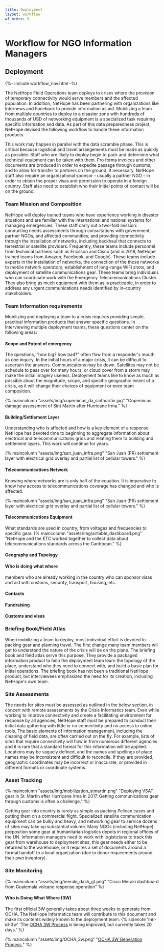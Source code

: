 ```yaml
---
title: Deployment
layout: workflow
wf_order: 5
---
```

# Workflow for NGO Information Managers
## Deployment
{%- include workflow_nav.html -%}

The NetHope Field Operations team deploys to crises where the provision of temporary connectivity would serve members and the affected population. In addition, NetHope has been partnering with organizations like Internews and Facebook to provide information as aid. Mobilizing a team from multiple countries to deploy to a disaster zone with hundreds of thousands of USD of networking equipment is a specialized task requiring specific information and data. As part of this data preparedness project, NetHope devised the following workflow to handle these information products.

This work may happen in parallel with the data scramble phase. This is critical because logistical and travel arrangements must be made as quickly as possible. Staff who are likely to deploy begin to pack and determine what technical equipment can be taken with them. Pro forma invoices and other documents are produced in order to expedite passage through customs, and to allow for transfer to partners on the ground, if necessary. NetHope staff also require an organizational sponsor – usually a partner NGO – in order to obtain the proper visas and permission to operate in a foreign country. Staff also need to establish who their initial points of contact will be on the ground.

### Team Mission and Composition
NetHope will deploy trained teams who have experience working in disaster situations and are familiar with the international and national systems for managing emergencies. These staff carry out a two-fold mission: conducting needs assessments through consultations with government, partner NGOs, and affected communities; and providing connectivity through the installation of networks, including backhaul that connects to terrestrial or satellite providers. Frequently, these teams include personnel from technical partners such as Ericsson and Cisco (and in 2018, NetHope trained teams from Amazon, Facebook, and Google). These teams include experts in the installation of networks, the connection of the those networks to mobile network operators, establishment of long-range WiFi shots, and deployment of satellite communications gear. These teams bring individuals who can coordinate work with the Emergency Telecommunications Cluster. They also bring as much equipment with them as is practicable, in order to address any urgent communications needs identified by in-country stakeholders.

### Team Information requirements
Mobilizing and deploying a team to a crisis requires providing simple, practical information products that answer specific questions. In interviewing multiple deployment teams, these questions center on the following areas:

#### Scope and Extent of emergency
The questions, "how big? how bad?" often flow from a responder's mouth as one inquiry. In the initial hours of a major crisis, it can be difficult to ascertain the answers. Communications may be down. Satellites may not be schedule to pass over for many hours; or cloud cover from a storm may make the initial imagery useless. Deployment teams like to know as much as possible about the magnitude, scope, and specific geographic extent of a crisis, as it will change their choices of equipment or even team composition.

{% maincolumn "assets/img/copernicus_da_sintmartin.jpg" "Copernicus damage assessment of Sint Martin after Hurricane Irma." %}

#### Building/Settlement Layer
Understanding who is affected and how is a key element of a response. NetHope has devoted time to beginning to aggregate information about electrical and telecommunications grids and relating them to building and settlement layers. This work will continue for years.

{% maincolumn "assets/img/san_juan_infra.png" "San Juan (PR) settlement layer with electrical grid overlay and partial list of cellular towers." %}

#### Telecommunications Network
Knowing where networks are is only half of the equation. It is imperative to know how access to telecommunications coverage has changed and who is affected.

{% maincolumn "assets/img/san_juan_infra.png" "San Juan (PR) settlement layer with electrical grid overlay and partial list of cellular towers." %}

#### Telecommunications Equipment
What standards are used in country, from voltages and frequencies to specific gear.
{% maincolumn "assets/img/airtable_dashboard.png" "NetHope and the ETC worked together to collect data about telecommunications standards across the Caribbean." %}

#### Geography and Topology


#### Who is doing what where
members who are already working in the country who can sponsor visas and aid with customs, security, transport, housing, etc.


#### Contacts

#### Fundraising


#### Customs and visas

### Briefing Book/Field Atlas
When mobilizing a team to deploy, most individual effort is devoted to packing gear and planning travel\. The first change many team members will get to understand the nature of the crisis will be on the plane. The briefing book and field atlas serve this purpose. They provide a packaged information product to help the deployment team learn the topology of the place, understand who they need to connect with, and build a basic plan for initial operations. The briefing book has not been a traditional NetHope product, but interviewees emphasized the need for its creation, including NetHope's own team.



### Site Assessments
The needs for sites must be assessed as outlined in the below section, in concert with remote assessments by the Crisis Informatics team. Even while working to improve connectivity and create a facilitating environment for response by all agencies, NetHope staff must be prepared to conduct their initial data gathering with little or no connectivity and no access to online tools. The basic elements of information management, including the cleaning of field data, are often carried out on the fly. For example, lists of sites that require connectivity will flow in from numerous different agencies and it is rare that a standard format for this information will be applied. Locations may be vaguely defined, and the names and spellings of place names may be inconsistent and difficult to reconcile. If they are provided, geographic coordinates may be incorrect or inaccurate, or provided in different formats or coordinate systems.

### Asset Tracking
{% maincolumn "assets/img/mobilization_stmartin.png" "Deploying VSAT gear in St. Martin after Hurricane Irma in 2017. Getting communications gear through customs is often a challenge." %}

Getting gear into country is rarely as simple as packing Pelican cases and putting them on a commercial flight. Specialized satellite communication equipment can be bulky and heavy, and networking gear to service dozens of sites may take up substantial volume. Many NGOs (including NetHope) preposition some gear at humanitarian logistics depots in regional offices of the UN. Information managers need to work with logisticians to track this gear from warehouse to deployment sites; this gear needs either to be returned to the warehouse, or it requires a set of documents around a formal handoff to a local organization (due to donor requirements around their own inventory).

### Site Monitoring
{% maincolumn "assets/img/meraki_dash_gt.png" "Cisco Meraki dashboard from Guatemala volcano response operation" %}

#### Who is Doing What Where (3W)
The first official 3W generally takes about three weeks to generate from OCHA. The NetHope Informatics team will contribute to this document and make its contents widely known to the deployment team. {% sidenote 'mn-id-3w' 'The <a href="https://centre.humdata.org/how-the-centre-will-measure-results/">OCHA 3W Process</a> is being improved, but currently takes 20 days.' %}

{% maincolumn "assets/img/OCHA_3w.png" "<a href='https://centre.humdata.org/how-the-centre-will-measure-results/'>OCHA 3W Generation Process </a>" %}
